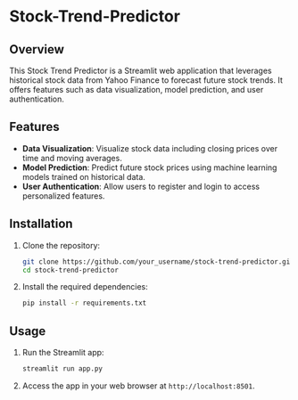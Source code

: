 # Stock-Trend-Predictor
## Overview
This Stock Trend Predictor is a Streamlit web application that leverages historical stock data from Yahoo Finance to forecast future stock trends. It offers features such as data visualization, model prediction, and user authentication.

## Features
- **Data Visualization**: Visualize stock data including closing prices over time and moving averages.
- **Model Prediction**: Predict future stock prices using machine learning models trained on historical data.
- **User Authentication**: Allow users to register and login to access personalized features.

## Installation
1. Clone the repository:
    ```bash
    git clone https://github.com/your_username/stock-trend-predictor.git
    cd stock-trend-predictor
    ```
2. Install the required dependencies:
    ```bash
    pip install -r requirements.txt
    ```

## Usage
1. Run the Streamlit app:
    ```bash
    streamlit run app.py
    ```
2. Access the app in your web browser at `http://localhost:8501`.



